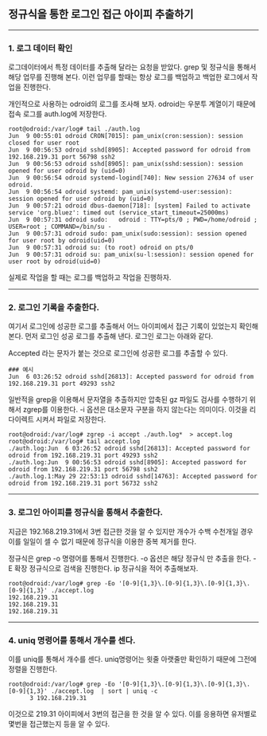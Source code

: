 ## 정규식을 통한 로그인 접근 아이피 추출하기

---

### **1. 로그 데이터 확인**

로그데이터에서 특정 데이터를 추출해 달라는 요청을 받았다.
grep 및 정규식을 통해서 해당 업무를 진행해 본다.
이런 업무를 할때는 항상 로그를 백업하고 백업한 로그에서 작업을 진행한다.

개인적으로 사용하는 odroid의 로그를 조사해 보자.
odroid는 우분투 계열이기 때문에 접속 로그를 auth.log에 저장한다.

~~~
root@odroid:/var/log# tail ./auth.log
Jun  9 00:55:01 odroid CRON[7015]: pam_unix(cron:session): session closed for user root
Jun  9 00:56:53 odroid sshd[8905]: Accepted password for odroid from 192.168.219.31 port 56798 ssh2
Jun  9 00:56:53 odroid sshd[8905]: pam_unix(sshd:session): session opened for user odroid by (uid=0)
Jun  9 00:56:54 odroid systemd-logind[740]: New session 27634 of user odroid.
Jun  9 00:56:54 odroid systemd: pam_unix(systemd-user:session): session opened for user odroid by (uid=0)
Jun  9 00:57:21 odroid dbus-daemon[718]: [system] Failed to activate service 'org.bluez': timed out (service_start_timeout=25000ms)
Jun  9 00:57:31 odroid sudo:   odroid : TTY=pts/0 ; PWD=/home/odroid ; USER=root ; COMMAND=/bin/su -
Jun  9 00:57:31 odroid sudo: pam_unix(sudo:session): session opened for user root by odroid(uid=0)
Jun  9 00:57:31 odroid su: (to root) odroid on pts/0
Jun  9 00:57:31 odroid su: pam_unix(su-l:session): session opened for user root by odroid(uid=0)
~~~

실제로 작업을 할 때는 로그를 백업하고 작업을 진행하자.

---

### **2. 로그인 기록을 추출한다.**

여기서 로그인에 성공한 로그를 추출해서 어느 아이피에서 접근 기록이 있었는지 확인해본다.
먼저 로그인 성공 로그를 추출해 낸다.
로그인 로그는 아래와 같다.

Accepted 라는 문자가 붙는 것으로 로그인에 성공한 로그를 추출할 수 있다.

~~~
### 예시
Jun  6 03:26:52 odroid sshd[26813]: Accepted password for odroid from 192.168.219.31 port 49293 ssh2
~~~

일반적을 grep을 이용해서 문자열을 추출하지만 압축된 gz 파일도 검사를 수행하기 위해서 zgrep를 이용한다.
-i 옵션은 대소문자 구분을 하지 않는다는 의미이다.
이것을 리다이렉트 시켜서 파일로 저장한다.

~~~
root@odroid:/var/log# zgrep -i accept ./auth.log*  > accept.log
root@odroid:/var/log# tail accept.log
./auth.log:Jun  6 03:26:52 odroid sshd[26813]: Accepted password for odroid from 192.168.219.31 port 49293 ssh2
./auth.log:Jun  9 00:56:53 odroid sshd[8905]: Accepted password for odroid from 192.168.219.31 port 56798 ssh2
./auth.log.1:May 29 22:53:13 odroid sshd[14763]: Accepted password for odroid from 192.168.219.31 port 56732 ssh2
~~~

---

### **3. 로그인 아이피를 정규식을 통해서 추출한다.**

지금은 192.168.219.31에서 3번 접근한 것을 알 수 있지만 개수가 수백 수천개일 경우 이를 일일이 셀 수 없기 때문에 정규식을 이용한 중복 제거를 한다.

정규식은 grep -o 명령어를 통해서 진행한다.
-o 옵션은 해당 정규식 만 추출을 한다.
-E 확장 정규식으로 검색을 진행한다.
ip 정규식을 적어 추출해보자.

~~~
root@odroid:/var/log# grep -Eo '[0-9]{1,3}\.[0-9]{1,3}\.[0-9]{1,3}\.[0-9]{1,3}' ./accept.log
192.168.219.31
192.168.219.31
192.168.219.31
~~~

---

### **4. uniq 명령어를 통해서 개수를 센다.**

이를 uniq를 통해서 개수를 센다.
uniq명령어는 윗줄 아랫줄만 확인하기 때문에 그전에 정렬을 진행한다.

~~~
root@odroid:/var/log# grep -Eo '[0-9]{1,3}\.[0-9]{1,3}\.[0-9]{1,3}\.[0-9]{1,3}' ./accept.log  | sort | uniq -c
      3 192.168.219.31
~~~

이것으로 219.31 아이피에서 3번의 접근을 한 것을 알 수 있다.
이를 응용하면 유저별로 몇번을 접근했는지 등을 알 수 있다.